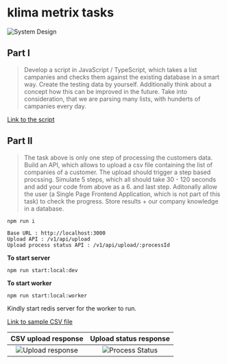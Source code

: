 # klima metrix tasks

![System Design](https://github.com/samsoft00/klima-metrix-task/blob/master/doc/architecture.png)

## Part I

> Develop a script in JavaScript / TypeScript, which takes a list campanies and checks them against the existing database in a smart way. Create the testing data by yourself. Additionally think about a concept how this can be improved in the future. Take into consideration, that we are parsing many lists, with hunderts of campanies every day.

[Link to the script](https://github.com/samsoft00/klima-metrix-task/blob/master/src/lib/sanitizeData.ts)

## Part II

> The task above is only one step of processing the customers data. Build an API, which allows to upload a csv file containing the list of companies of a customer. The upload should trigger a step based procssing. Simulate 5 steps, which all should take 30 - 120 seconds and add your code from above as a 6. and last step. Aditonally allow the user (a Single Page Frontend Application, which is not part of this task) to check the progress. Store results + our company knowledge in a database.

```
npm run i
```

```
Base URL : http://localhost:3000
Upload API : /v1/api/upload
Upload process status API : /v1/api/upload/:processId
```

**To start server**

```
npm run start:local:dev
```

**To start worker**

```
npm run start:local:worker
```

Kindly start redis server for the worker to run.

[Link to sample CSV file](https://github.com/samsoft00/klima-metrix-task/blob/master/doc/robots.csv)

|                                          CSV upload response                                           |                                        Upload status response                                        |
| :----------------------------------------------------------------------------------------------------: | :--------------------------------------------------------------------------------------------------: |
| ![Upload response](https://github.com/samsoft00/klima-metrix-task/blob/master/doc/upload-response.png) | ![Process Status](https://github.com/samsoft00/klima-metrix-task/blob/master/doc/process-status.png) |

